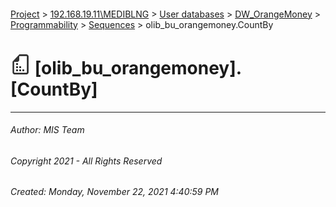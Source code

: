 #### 

[Project](../../../../../index.md) > [192.168.19.11\\MEDIBLNG](../../../../index.md) > [User databases](../../../index.md) > [DW_OrangeMoney](../../index.md) > [Programmability](../index.md) > [Sequences](Sequences.md) > olib_bu_orangemoney.CountBy

# ![Sequences](../../../../../Images/Sequence32.png) [olib_bu_orangemoney].[CountBy]

---

###### Author:  MIS Team

###### Copyright 2021 - All Rights Reserved

###### Created: Monday, November 22, 2021 4:40:59 PM

